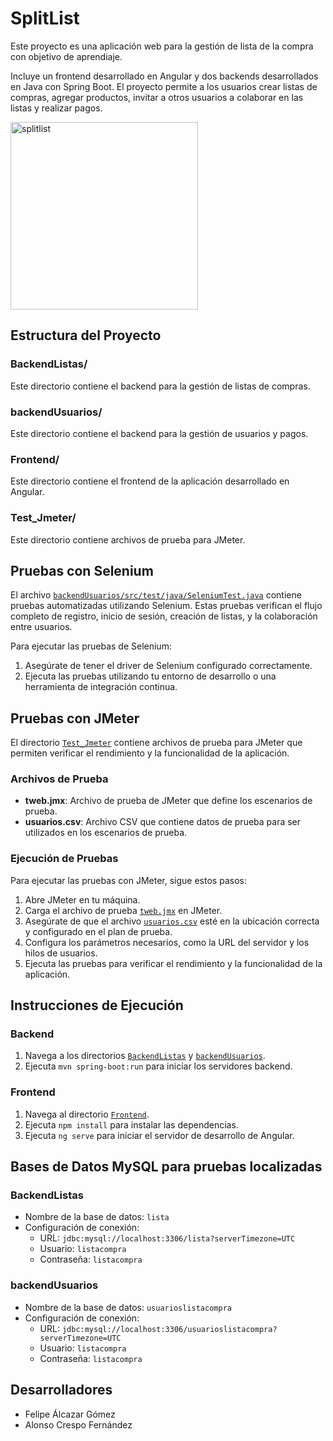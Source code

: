 # SplitList

Este proyecto es una aplicación web para la gestión de lista de la compra con objetivo de aprendiaje.

Incluye un frontend desarrollado en Angular y dos backends desarrollados en Java con Spring Boot. El proyecto permite a los usuarios crear listas de compras, agregar productos, invitar a otros usuarios a colaborar en las listas y realizar pagos.

<img width="300" height="300" alt="splitlist" src="https://github.com/user-attachments/assets/f5cf94bc-baf5-4cf8-8063-7140ab07cf31" />

## Estructura del Proyecto

### BackendListas/
Este directorio contiene el backend para la gestión de listas de compras.

### backendUsuarios/
Este directorio contiene el backend para la gestión de usuarios y pagos.

### Frontend/
Este directorio contiene el frontend de la aplicación desarrollado en Angular.

### Test_Jmeter/
Este directorio contiene archivos de prueba para JMeter.

## Pruebas con Selenium

El archivo [`backendUsuarios/src/test/java/SeleniumTest.java`](backendUsuarios/src/test/java/SeleniumTest.java) contiene pruebas automatizadas utilizando Selenium. Estas pruebas verifican el flujo completo de registro, inicio de sesión, creación de listas, y la colaboración entre usuarios.

Para ejecutar las pruebas de Selenium:
1. Asegúrate de tener el driver de Selenium configurado correctamente.
2. Ejecuta las pruebas utilizando tu entorno de desarrollo o una herramienta de integración continua.

## Pruebas con JMeter

El directorio [`Test_Jmeter`](Test_Jmeter) contiene archivos de prueba para JMeter que permiten verificar el rendimiento y la funcionalidad de la aplicación.

### Archivos de Prueba

- **tweb.jmx**: Archivo de prueba de JMeter que define los escenarios de prueba.
- **usuarios.csv**: Archivo CSV que contiene datos de prueba para ser utilizados en los escenarios de prueba.

### Ejecución de Pruebas

Para ejecutar las pruebas con JMeter, sigue estos pasos:

1. Abre JMeter en tu máquina.
2. Carga el archivo de prueba [`tweb.jmx`](Test_Jmeter/tweb.jmx) en JMeter.
3. Asegúrate de que el archivo [`usuarios.csv`](Test_Jmeter/usuarios.csv) esté en la ubicación correcta y configurado en el plan de prueba.
4. Configura los parámetros necesarios, como la URL del servidor y los hilos de usuarios.
5. Ejecuta las pruebas para verificar el rendimiento y la funcionalidad de la aplicación.

## Instrucciones de Ejecución

### Backend
1. Navega a los directorios [`BackendListas`](BackendListas) y [`backendUsuarios`](backendUsuarios).
2. Ejecuta `mvn spring-boot:run` para iniciar los servidores backend.

### Frontend
1. Navega al directorio [`Frontend`](Frontend).
2. Ejecuta `npm install` para instalar las dependencias.
3. Ejecuta `ng serve` para iniciar el servidor de desarrollo de Angular.

## Bases de Datos MySQL para pruebas localizadas

### BackendListas
- Nombre de la base de datos: `lista`
- Configuración de conexión: 
  - URL: `jdbc:mysql://localhost:3306/lista?serverTimezone=UTC`
  - Usuario: `listacompra`
  - Contraseña: `listacompra`

### backendUsuarios
- Nombre de la base de datos: `usuarioslistacompra`
- Configuración de conexión: 
  - URL: `jdbc:mysql://localhost:3306/usuarioslistacompra?serverTimezone=UTC`
  - Usuario: `listacompra`
  - Contraseña: `listacompra`

## Desarrolladores

- Felipe Álcazar Gómez
- Alonso Crespo Fernández
